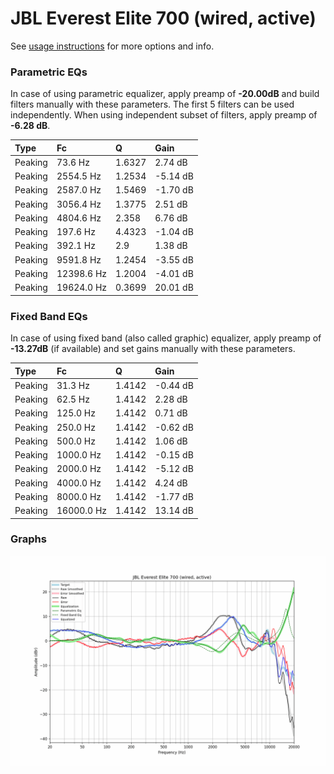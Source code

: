 # JBL Everest Elite 700 (wired, active)
See [usage instructions](https://github.com/jaakkopasanen/AutoEq#usage) for more options and info.

### Parametric EQs
In case of using parametric equalizer, apply preamp of **-20.00dB** and build filters manually
with these parameters. The first 5 filters can be used independently.
When using independent subset of filters, apply preamp of **-6.28 dB**.

| Type    | Fc         |      Q | Gain     |
|:--------|:-----------|:-------|:---------|
| Peaking | 73.6 Hz    | 1.6327 | 2.74 dB  |
| Peaking | 2554.5 Hz  | 1.2534 | -5.14 dB |
| Peaking | 2587.0 Hz  | 1.5469 | -1.70 dB |
| Peaking | 3056.4 Hz  | 1.3775 | 2.51 dB  |
| Peaking | 4804.6 Hz  | 2.358  | 6.76 dB  |
| Peaking | 197.6 Hz   | 4.4323 | -1.04 dB |
| Peaking | 392.1 Hz   | 2.9    | 1.38 dB  |
| Peaking | 9591.8 Hz  | 1.2454 | -3.55 dB |
| Peaking | 12398.6 Hz | 1.2004 | -4.01 dB |
| Peaking | 19624.0 Hz | 0.3699 | 20.01 dB |

### Fixed Band EQs
In case of using fixed band (also called graphic) equalizer, apply preamp of **-13.27dB**
(if available) and set gains manually with these parameters.

| Type    | Fc         |      Q | Gain     |
|:--------|:-----------|:-------|:---------|
| Peaking | 31.3 Hz    | 1.4142 | -0.44 dB |
| Peaking | 62.5 Hz    | 1.4142 | 2.28 dB  |
| Peaking | 125.0 Hz   | 1.4142 | 0.71 dB  |
| Peaking | 250.0 Hz   | 1.4142 | -0.62 dB |
| Peaking | 500.0 Hz   | 1.4142 | 1.06 dB  |
| Peaking | 1000.0 Hz  | 1.4142 | -0.15 dB |
| Peaking | 2000.0 Hz  | 1.4142 | -5.12 dB |
| Peaking | 4000.0 Hz  | 1.4142 | 4.24 dB  |
| Peaking | 8000.0 Hz  | 1.4142 | -1.77 dB |
| Peaking | 16000.0 Hz | 1.4142 | 13.14 dB |

### Graphs
![](./JBL%20Everest%20Elite%20700%20(wired,%20active).png)